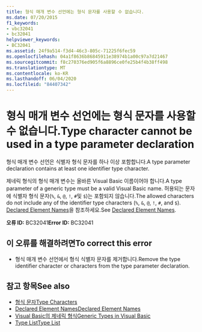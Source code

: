 ```yaml
---
title: 형식 매개 변수 선언에는 형식 문자를 사용할 수 없습니다.
ms.date: 07/20/2015
f1_keywords:
- vbc32041
- bc32041
helpviewer_keywords:
- BC32041
ms.assetid: 24f9a514-f3d4-46c3-805c-71225f6fec59
ms.openlocfilehash: 04a1f8636b86845911e38974b1a00c97a7d21467
ms.sourcegitcommit: f8c270376ed905f6a8896ce0fe25b4f4b38ff498
ms.translationtype: MT
ms.contentlocale: ko-KR
ms.lasthandoff: 06/04/2020
ms.locfileid: "84407342"
---
```

# <a name="type-character-cannot-be-used-in-a-type-parameter-declaration"></a><span data-ttu-id="606d8-102">형식 매개 변수 선언에는 형식 문자를 사용할 수 없습니다.</span><span class="sxs-lookup"><span data-stu-id="606d8-102">Type character cannot be used in a type parameter declaration</span></span>
<span data-ttu-id="606d8-103">형식 매개 변수 선언은 식별자 형식 문자를 하나 이상 포함합니다.</span><span class="sxs-lookup"><span data-stu-id="606d8-103">A type parameter declaration contains at least one identifier type character.</span></span>  
  
 <span data-ttu-id="606d8-104">제네릭 형식의 형식 매개 변수는 올바른 Visual Basic 이름이어야 합니다.</span><span class="sxs-lookup"><span data-stu-id="606d8-104">A type parameter of a generic type must be a valid Visual Basic name.</span></span> <span data-ttu-id="606d8-105">허용되는 문자에 식별자 형식 문자(`%`, `&`, `@`, `!`, `#`및 `$`)는 포함되지 않습니다.</span><span class="sxs-lookup"><span data-stu-id="606d8-105">The allowed characters do not include any of the identifier type characters (`%`, `&`, `@`, `!`, `#`, and `$`).</span></span> <span data-ttu-id="606d8-106">[Declared Element Names](../programming-guide/language-features/declared-elements/declared-element-names.md)을 참조하세요.</span><span class="sxs-lookup"><span data-stu-id="606d8-106">See [Declared Element Names](../programming-guide/language-features/declared-elements/declared-element-names.md).</span></span>  
  
 <span data-ttu-id="606d8-107">**오류 ID:** BC32041</span><span class="sxs-lookup"><span data-stu-id="606d8-107">**Error ID:** BC32041</span></span>  
  
## <a name="to-correct-this-error"></a><span data-ttu-id="606d8-108">이 오류를 해결하려면</span><span class="sxs-lookup"><span data-stu-id="606d8-108">To correct this error</span></span>  
  
- <span data-ttu-id="606d8-109">형식 매개 변수 선언에서 형식 식별자 문자를 제거합니다.</span><span class="sxs-lookup"><span data-stu-id="606d8-109">Remove the type identifier character or characters from the type parameter declaration.</span></span>  
  
## <a name="see-also"></a><span data-ttu-id="606d8-110">참고 항목</span><span class="sxs-lookup"><span data-stu-id="606d8-110">See also</span></span>

- [<span data-ttu-id="606d8-111">형식 문자</span><span class="sxs-lookup"><span data-stu-id="606d8-111">Type Characters</span></span>](../programming-guide/language-features/data-types/type-characters.md)
- [<span data-ttu-id="606d8-112">Declared Element Names</span><span class="sxs-lookup"><span data-stu-id="606d8-112">Declared Element Names</span></span>](../programming-guide/language-features/declared-elements/declared-element-names.md)
- [<span data-ttu-id="606d8-113">Visual Basic의 제네릭 형식</span><span class="sxs-lookup"><span data-stu-id="606d8-113">Generic Types in Visual Basic</span></span>](../programming-guide/language-features/data-types/generic-types.md)
- [<span data-ttu-id="606d8-114">Type List</span><span class="sxs-lookup"><span data-stu-id="606d8-114">Type List</span></span>](../language-reference/statements/type-list.md)
